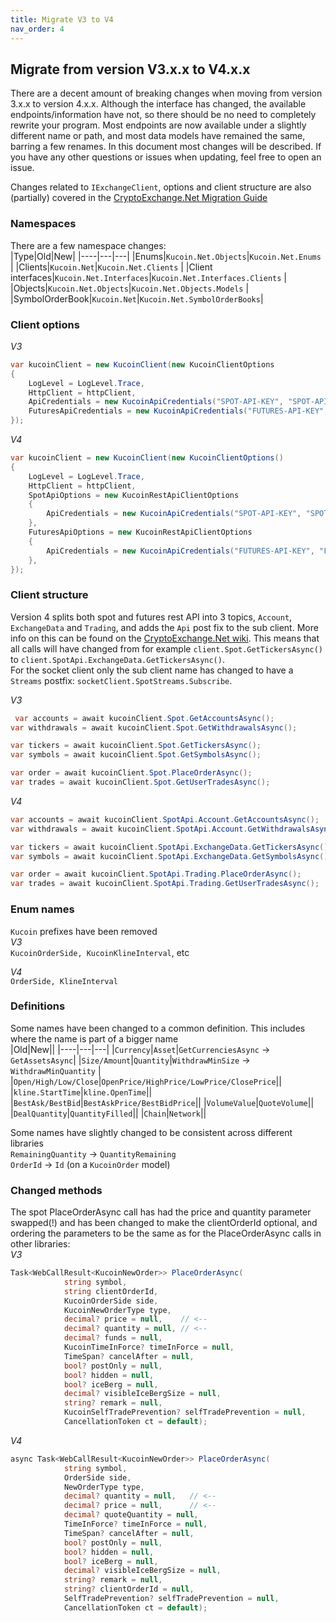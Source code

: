 ```yaml
---
title: Migrate V3 to V4
nav_order: 4
---
```


## Migrate from version V3.x.x to V4.x.x

There are a decent amount of breaking changes when moving from version 3.x.x to version 4.x.x. Although the interface has changed, the available endpoints/information have not, so there should be no need to completely rewrite your program.
Most endpoints are now available under a slightly different name or path, and most data models have remained the same, barring a few renames.
In this document most changes will be described. If you have any other questions or issues when updating, feel free to open an issue.

Changes related to `IExchangeClient`, options and client structure are also (partially) covered in the [CryptoExchange.Net Migration Guide](https://jkorf.github.io/CryptoExchange.Net/Migration%20Guide.html)

### Namespaces
There are a few namespace changes:  
|Type|Old|New|
|----|---|---|
|Enums|`Kucoin.Net.Objects`|`Kucoin.Net.Enums`  |
|Clients|`Kucoin.Net`|`Kucoin.Net.Clients`  |
|Client interfaces|`Kucoin.Net.Interfaces`|`Kucoin.Net.Interfaces.Clients`  |
|Objects|`Kucoin.Net.Objects`|`Kucoin.Net.Objects.Models`  |
|SymbolOrderBook|`Kucoin.Net`|`Kucoin.Net.SymbolOrderBooks`|

### Client options
*V3*
```csharp
var kucoinClient = new KucoinClient(new KucoinClientOptions
{
	LogLevel = LogLevel.Trace,
	HttpClient = httpClient,
	ApiCredentials = new KucoinApiCredentials("SPOT-API-KEY", "SPOT-API-SECRET", "SPOT-API-PASSPHRASE"),
	FuturesApiCredentials = new KucoinApiCredentials("FUTURES-API-KEY", "FUTURES-API-SECRET", "FUTURES-API-PASSPHRASE")
});
```

*V4*
```csharp
var kucoinClient = new KucoinClient(new KucoinClientOptions()
{
	LogLevel = LogLevel.Trace,
	HttpClient = httpClient,
	SpotApiOptions = new KucoinRestApiClientOptions
	{
		ApiCredentials = new KucoinApiCredentials("SPOT-API-KEY", "SPOT-API-SECRET", "SPOT-API-PASSPHRASE")
	},
	FuturesApiOptions = new KucoinRestApiClientOptions
	{
		ApiCredentials = new KucoinApiCredentials("FUTURES-API-KEY", "FUTURES-API-SECRET", "FUTURES-API-PASSPHRASE")
	},
});
```

### Client structure
Version 4 splits both spot and futures rest API into 3 topics, `Account`, `ExchangeData` and `Trading`, and adds the `Api` post fix to the sub client. More info on this can be found on the [CryptoExchange.Net wiki](https://github.com/JKorf/CryptoExchange.Net/wiki/Clients). 
This means that all calls will have changed from for example `client.Spot.GetTickersAsync()` to `client.SpotApi.ExchangeData.GetTickersAsync()`.  
For the socket client only the sub client name has changed to have a `Streams` postfix: `socketClient.SpotStreams.Subscribe`.

*V3*
```csharp
 var accounts = await kucoinClient.Spot.GetAccountsAsync();
var withdrawals = await kucoinClient.Spot.GetWithdrawalsAsync();

var tickers = await kucoinClient.Spot.GetTickersAsync();
var symbols = await kucoinClient.Spot.GetSymbolsAsync();

var order = await kucoinClient.Spot.PlaceOrderAsync();
var trades = await kucoinClient.Spot.GetUserTradesAsync();
```

*V4*  
```csharp
var accounts = await kucoinClient.SpotApi.Account.GetAccountsAsync();
var withdrawals = await kucoinClient.SpotApi.Account.GetWithdrawalsAsync();

var tickers = await kucoinClient.SpotApi.ExchangeData.GetTickersAsync();
var symbols = await kucoinClient.SpotApi.ExchangeData.GetSymbolsAsync();

var order = await kucoinClient.SpotApi.Trading.PlaceOrderAsync();
var trades = await kucoinClient.SpotApi.Trading.GetUserTradesAsync();
```

### Enum names
`Kucoin` prefixes have been removed  
*V3*  
`KucoinOrderSide, KucoinKlineInterval`, etc  

*V4*  
`OrderSide, KlineInterval`

### Definitions
Some names have been changed to a common definition. This includes where the name is part of a bigger name  
|Old|New||
|----|---|---|
|`Currency`|`Asset`|`GetCurrenciesAsync` -> `GetAssetsAsync`|
|`Size/Amount`|`Quantity`|`WithdrawMinSize` -> `WithdrawMinQuantity` |
|`Open/High/Low/Close`|`OpenPrice/HighPrice/LowPrice/ClosePrice`||
|`kline.StartTime`|`kline.OpenTime`||
|`BestAsk/BestBid`|`BestAskPrice/BestBidPrice`||
|`VolumeValue`|`QuoteVolume`||
|`DealQuantity`|`QuantityFilled`||
|`Chain`|`Network`||

Some names have slightly changed to be consistent across different libraries   
`RemainingQuantity` -> `QuantityRemaining`  
`OrderId` -> `Id` (on a `KucoinOrder` model)  

### Changed methods
The spot PlaceOrderAsync call has had the price and quantity parameter swapped(!) and has been changed to make the clientOrderId optional, and ordering the parameters to be the same as for the PlaceOrderAsync calls in other libraries:  
*V3*  
```csharp
Task<WebCallResult<KucoinNewOrder>> PlaceOrderAsync(
            string symbol,
            string clientOrderId,
            KucoinOrderSide side,
            KucoinNewOrderType type,
            decimal? price = null,    // <-- 
            decimal? quantity = null, // <--
            decimal? funds = null,
            KucoinTimeInForce? timeInForce = null,
            TimeSpan? cancelAfter = null,
            bool? postOnly = null,
            bool? hidden = null,
            bool? iceBerg = null,
            decimal? visibleIceBergSize = null,
            string? remark = null,
            KucoinSelfTradePrevention? selfTradePrevention = null,
            CancellationToken ct = default);
```
*V4*  
```csharp
async Task<WebCallResult<KucoinNewOrder>> PlaceOrderAsync(
            string symbol,
            OrderSide side,
            NewOrderType type,
            decimal? quantity = null,   // <-- 
            decimal? price = null,      // <-- 
            decimal? quoteQuantity = null,
            TimeInForce? timeInForce = null,
            TimeSpan? cancelAfter = null,
            bool? postOnly = null,
            bool? hidden = null,
            bool? iceBerg = null,
            decimal? visibleIceBergSize = null,
            string? remark = null,
            string? clientOrderId = null,
            SelfTradePrevention? selfTradePrevention = null,
            CancellationToken ct = default);
```